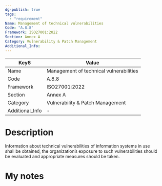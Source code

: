 ```yaml
---
dg-publish: true
tags:
  - "requirement"
Name: Management of technical vulnerabilities
Code: "A.8.8"
Framework: ISO27001:2022
Section: Annex A
Category: Vulnerability & Patch Management
Additional_Info: 
---
```


<div><table class="dataview table-view-table"><thead class="table-view-thead"><tr class="table-view-tr-header"><th class="table-view-th"><span>Key</span><span class="dataview small-text">6</span></th><th class="table-view-th"><span>Value</span></th></tr></thead><tbody class="table-view-tbody"><tr><td><span>Name</span></td><td><span>Management of technical vulnerabilities</span></td></tr><tr><td><span>Code</span></td><td><span>A.8.8</span></td></tr><tr><td><span>Framework</span></td><td><span>ISO27001:2022</span></td></tr><tr><td><span>Section</span></td><td><span>Annex A</span></td></tr><tr><td><span>Category</span></td><td><span>Vulnerability &amp; Patch Management</span></td></tr><tr><td><span>Additional_Info</span></td><td><span>-</span></td></tr></tbody></table></div>

# Description

Information about technical vulnerabilities of information systems in use shall be obtained, the organization’s exposure to such vulnerabilities should be evaluated and appropriate measures should be taken.

# My notes
